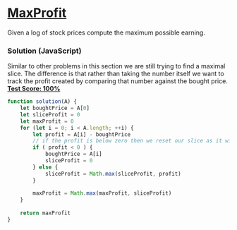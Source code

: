 # [MaxProfit](https://codility.com/programmers/lessons/9-maximum_slice_problem/)
Given a log of stock prices compute the maximum possible earning.

### Solution (JavaScript)
Similar to other problems in this section we are still trying to find a maximal slice. The difference is that rather than taking the number itself we want to track the profit created by comparing that number against the bought price.
__[Test Score: 100%](https://codility.com/demo/results/training7EH768-5EZ/)__

```js
function solution(A) {
    let boughtPrice = A[0]
    let sliceProfit = 0
    let maxProfit = 0
    for (let i = 0; i < A.length; ++i) {
        let profit = A[i] - boughtPrice
        // if the profit is below zero then we reset our slice as it will no longer yield the best return.
        if ( profit < 0 ) {
            boughtPrice = A[i]
            sliceProfit = 0
        } else {
            sliceProfit = Math.max(sliceProfit, profit)
        }
    
        maxProfit = Math.max(maxProfit, sliceProfit)
    }
    
    return maxProfit
}
```
